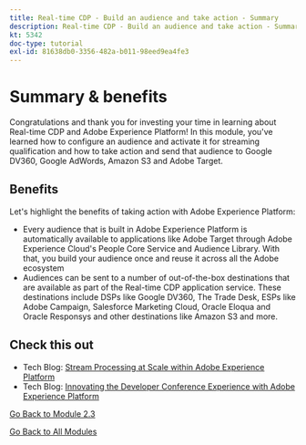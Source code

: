 ```yaml
---
title: Real-time CDP - Build an audience and take action - Summary
description: Real-time CDP - Build an audience and take action - Summary
kt: 5342
doc-type: tutorial
exl-id: 81638db0-3356-482a-b011-98eed9ea4fe3
---
```

# Summary & benefits

Congratulations and thank you for investing your time in learning about Real-time CDP and Adobe Experience Platform! 
In this module, you've learned how to configure an audience and activate it for streaming qualification and how to take action and send that audience to Google DV360, Google AdWords, Amazon S3 and Adobe Target. 

## Benefits

Let's highlight the benefits of taking action with Adobe Experience Platform:

- Every audience that is built in Adobe Experience Platform is automatically available to applications like Adobe Target through Adobe Experience Cloud's People Core Service and Audience Library. With that, you build your audience once and reuse it across all the Adobe ecosystem
- Audiences can be sent to a number of out-of-the-box destinations that are available as part of the Real-time CDP application service. These destinations include DSPs like Google DV360, The Trade Desk, ESPs like Adobe Campaign, Salesforce Marketing Cloud, Oracle Eloqua and Oracle Responsys and other destinations like Amazon S3 and more.

## Check this out

- Tech Blog: [Stream Processing at Scale within Adobe Experience Platform](https://medium.com/adobetech/stream-processing-at-scale-within-adobe-experience-platform-909ed502da71)
- Tech Blog: [Innovating the Developer Conference Experience with Adobe Experience Platform](https://medium.com/adobetech/innovating-developer-conference-with-adobe-experience-platform-c8c2d1fe8d88)

[Go Back to Module 2.3](./real-time-cdp-build-a-segment-take-action.md)

[Go Back to All Modules](../../../overview.md)
